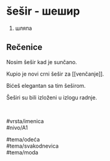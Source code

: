 # šešir - шешир

1. шляпа 

## Rečenice

Nosim šešir kad je sunčano.

Kupio je novi crni šešir za [[venčanje]].

Bićeš elegantan sa tim šeširom.

Šeširi su bili izloženi u izlogu radnje.

<br>

#vrsta/imenica  
#nivo/A1  

#tema/odeća  
#tema/svakodnevica  
#tema/moda
